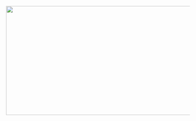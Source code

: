 <div align="center">
  <img src="https://media.discordapp.net/attachments/736668895838208061/973288180654669834/Kofola_Spin.gif" width="600" height="300"/>
</div>
